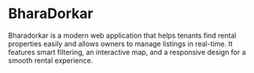 # BharaDorkar
Bharadorkar is a modern web application that helps tenants find rental properties easily and allows owners to manage listings in real-time. It features smart filtering, an interactive map, and a responsive design for a smooth rental experience.
